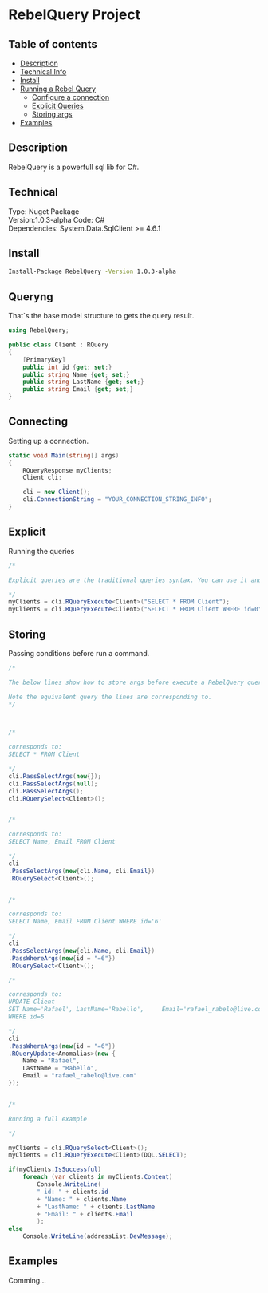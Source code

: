 # RebelQuery Project

## Table of contents

<!--ts-->
* [Description](#description)
* [Technical Info](#technical)
* [Install](#install)
* [Running a Rebel Query](#Queryng)
  * [Configure a connection](#Connecting)
  * [Explicit Queries](#Explicit)
  * [Storing args](#Storing)
* [Examples](#Examples)
<!--te-->

## Description

RebelQuery is a powerfull sql lib for C#.

## Technical

Type: Nuget Package  
Version:1.0.3-alpha
Code: C#  
Dependencies: System.Data.SqlClient >= 4.6.1  

## Install

```bash
Install-Package RebelQuery -Version 1.0.3-alpha
```

## Queryng

That`s the base model structure to gets the query result.

```C#
using RebelQuery;

public class Client : RQuery
{
    [PrimaryKey]
    public int id {get; set;}
    public string Name {get; set;}
    public string LastName {get; set;}
    public string Email {get; set;}
}
```

## Connecting

Setting up a connection.

```C#
static void Main(string[] args)
{
    RQueryResponse myClients;
    Client cli;

    cli = new Client();
    cli.ConnectionString = "YOUR_CONNECTION_STRING_INFO";
}

```

## Explicit

Running the queries

```C#
/*

Explicit queries are the traditional queries syntax. You can use it and to speed up your application`s database requests and run complex queries.

*/
myClients = cli.RQueryExecute<Client>("SELECT * FROM Client");
myClients = cli.RQueryExecute<Client>("SELECT * FROM Client WHERE id=0");

```

## Storing

Passing conditions before run a command.

```C#
/*

The below lines show how to store args before execute a RebelQuery query command.

Note the equivalent query the lines are corresponding to.
*/



/*

corresponds to:
SELECT * FROM Client

*/
cli.PassSelectArgs(new{});
cli.PassSelectArgs(null);
cli.PassSelectArgs();
cli.RQuerySelect<Client>();


/*

corresponds to:
SELECT Name, Email FROM Client

*/
cli
.PassSelectArgs(new{cli.Name, cli.Email})
.RQuerySelect<Client>();


/*

corresponds to:
SELECT Name, Email FROM Client WHERE id='6'

*/
cli
.PassSelectArgs(new{cli.Name, cli.Email})
.PassWhereArgs(new{id = "=6"})
.RQuerySelect<Client>();

/*

corresponds to:
UPDATE Client
SET Name='Rafael', LastName='Rabello',     Email='rafael_rabelo@live.com'
WHERE id=6

*/
cli
.PassWhereArgs(new{id = "=6"})
.RQueryUpdate<Anomalias>(new {
    Name = "Rafael",
    LastName = "Rabello",
    Email = "rafael_rabelo@live.com"
});


/*

Running a full example

*/

myClients = cli.RQuerySelect<Client>();
myClients = cli.RQueryExecute<Client>(DQL.SELECT);

if(myClients.IsSuccessful)
    foreach (var clients in myClients.Content)
        Console.WriteLine(
        " id: " + clients.id
        + "Name: " + clients.Name
        + "LastName: " + clients.LastName
        + "Email: " + clients.Email
        );
else
    Console.WriteLine(addressList.DevMessage);

```

## Examples

Comming...
